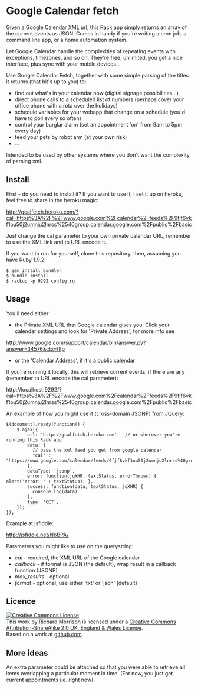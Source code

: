 Google Calendar fetch
=====================

Given a Google Calendar XML url, this Rack app simply returns an array of the current events as JSON.  Comes in 
handy if you're writing a cron job, a command line app, or a home automation system.

Let Google Calendar handle the complexities of repeating events with exceptions, timezones, and so on.
They're free, unlimited, you get a nice interface, plus sync with your mobile devices...

Use Google Calendar Fetch, together with some simple parsing of the titles it returns (that bit's up to you) to:

* find out what's in your calendar now (digital signage possibilities...)
* direct phone calls to a scheduled list of numbers (perhaps cover your office phone with a rota over the holidays)
* schedule variables for your webapp that change on a schedule (you'd have to poll every so often)
* control your burglar alarm (set an appointment 'on' from 9am to 5pm every day)
* feed your pets by robot arm (at your own risk)
* ...

Intended to be used by other systems where you don't want the complexity of parsing xml.

Install
-------

First - do you need to install it?  If you want to use it, I set it up on heroku, feel free to share in the heroku magic:

http://gcalfetch.heroku.com/?cal=https%3A%2F%2Fwww.google.com%2Fcalendar%2Ffeeds%2F9fjf6vkf1ou50j2umnju2lnrss%2540group.calendar.google.com%2Fpublic%2Fbasic

Just change the cal parameter to your own private calendar URL, remember to use the XML link and to URL encode it.

If you want to run for yourself, clone this repository, then, assuming you have Ruby 1.9.2:

    $ gem install bundler
    $ bundle install
    $ rackup -p 9292 config.ru

Usage
-----

You'll need either:

* the Private XML URL that Google calendar gives you.  Click your calendar settings
and look for 'Private Address', for more info see

http://www.google.com/support/calendar/bin/answer.py?answer=34576&ctx=tltp

* or the 'Calendar Address', if it's a public calendar

If you're running it locally, this will retrieve current events, if there are any (remember to URL encode the cal parameter):

http://localhost:9292/?cal=https%3A%2F%2Fwww.google.com%2Fcalendar%2Ffeeds%2F9fjf6vkf1ou50j2umnju2lnrss%2540group.calendar.google.com%2Fpublic%2Fbasic


An example of how you might use it (cross-domain JSONP) from JQuery:

    $(document).ready(function() {
        $.ajax({
            url: 'http://gcalfetch.heroku.com',  // or wherever you're running this Rack app
            data: {
              // pass the xml feed you get from google calendar
              "cal" : "https://www.google.com/calendar/feeds/9fjf6vkf1ou50j2umnju2lnrss%40group.calendar.google.com/public/basic"
            },
            dataType: 'jsonp',
            error: function(jqXHR, textStatus, errorThrown) { alert('error: ' + textStatus); },
            success: function(data, textStatus, jqXHR) { 
              console.log(data) 
            },
            type: 'GET',
        });
    });

Example at jsfiddle:

http://jsfiddle.net/N6BPA/

Parameters you might like to use on the querystring:

* *cal* - required, the XML URL of the Google calendar
* *callback* - if format is JSON (the default), wrap result in a callback function (JSONP)
* *max_results* - optional
* *format* - optional, use either 'txt' or 'json' (default)

Licence
-------

<a rel="license" href="http://creativecommons.org/licenses/by-sa/2.0/uk/"><img alt="Creative Commons License" style="border-width:0" src="http://i.creativecommons.org/l/by-sa/2.0/uk/88x31.png" /></a><br />This work by <span xmlns:cc="http://creativecommons.org/ns#" property="cc:attributionName">Richard Morrison</span> is licensed under a <a rel="license" href="http://creativecommons.org/licenses/by-sa/2.0/uk/">Creative Commons Attribution-ShareAlike 2.0 UK: England &amp; Wales License</a>.<br />Based on a work at <a xmlns:dct="http://purl.org/dc/terms/" href="https://github.com/mozz100/gcalfetch" rel="dct:source">github.com</a>.

More ideas
----------

An extra parameter could be attached so that you were able to retrieve all items overlapping a particular moment in time.
(For now, you just get current appointments i.e. right now)